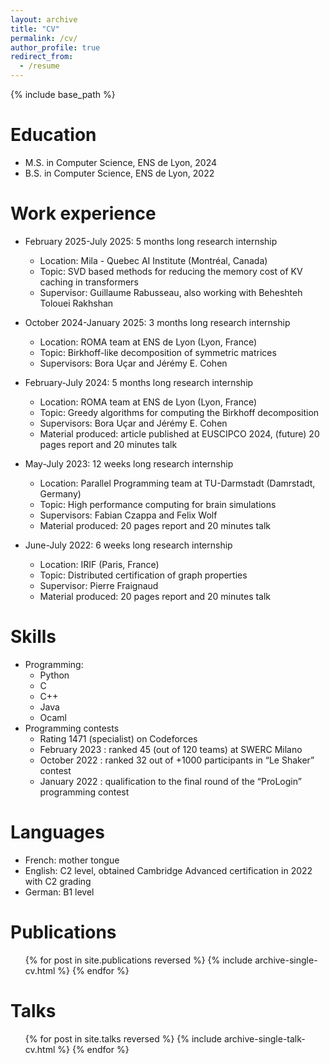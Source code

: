 ```yaml
---
layout: archive
title: "CV"
permalink: /cv/
author_profile: true
redirect_from:
  - /resume
---
```


{% include base_path %}

Education
======
* M.S. in Computer Science, ENS de Lyon, 2024
* B.S. in Computer Science, ENS de Lyon, 2022

Work experience
======
* February 2025-July 2025: 5 months long research internship
  * Location: Mila - Quebec AI Institute (Montréal, Canada)
  * Topic: SVD based methods for reducing the memory cost of KV caching in transformers
  * Supervisor: Guillaume Rabusseau, also working with Beheshteh Tolouei Rakhshan

* October 2024-January 2025: 3 months long research internship
  * Location: ROMA team at ENS de Lyon (Lyon, France)
  * Topic: Birkhoff-like decomposition of symmetric matrices
  * Supervisors: Bora Uçar and Jérémy E. Cohen

* February-July 2024: 5 months long research internship
  * Location: ROMA team at ENS de Lyon (Lyon, France)
  * Topic: Greedy algorithms for computing the Birkhoff decomposition
  * Supervisors: Bora Uçar and Jérémy E. Cohen
  * Material produced: article published at EUSCIPCO 2024, (future) 20 pages report and 20 minutes talk

* May-July 2023: 12 weeks long research internship
  * Location: Parallel Programming team at TU-Darmstadt (Damrstadt, Germany)
  * Topic: High performance computing for brain simulations
  * Supervisors: Fabian Czappa and Felix Wolf
  * Material produced: 20 pages report and 20 minutes talk

* June-July 2022: 6 weeks long research internship
  * Location: IRIF (Paris, France)
  * Topic: Distributed certification of graph properties
  * Supervisor: Pierre Fraignaud
  * Material produced: 20 pages report and 20 minutes talk
  
Skills
======
* Programming:
  * Python
  * C
  * C++
  * Java
  * Ocaml
* Programming contests
  * Rating 1471 (specialist) on Codeforces
  * February 2023 : ranked 45 (out of 120 teams) at SWERC Milano
  * October 2022 : ranked 32 out of +1000 participants in “Le Shaker” contest
  * January 2022 : qualification to the final round of the “ProLogin” programming contest
  

Languages
=====
* French: mother tongue
* English: C2 level, obtained Cambridge Advanced certification in 2022 with C2 grading
* German: B1 level

Publications
======
  <ul>{% for post in site.publications reversed %}
    {% include archive-single-cv.html %}
  {% endfor %}</ul>
  
Talks
======
  <ul>{% for post in site.talks reversed %}
    {% include archive-single-talk-cv.html  %}
  {% endfor %}</ul>
  
<!-- Teaching
======
  <ul>{% for post in site.teaching reversed %}
    {% include archive-single-cv.html %}
  {% endfor %}</ul> -->
  
<!-- Service and leadership
======
* Currently signed in to 43 different slack teams -->
